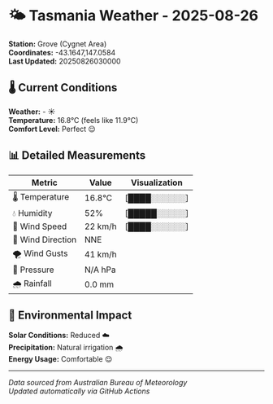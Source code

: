 # 🌤️ Tasmania Weather - 2025-08-26

**Station:** Grove (Cygnet Area)  
**Coordinates:** -43.1647,147.0584  
**Last Updated:** 20250826030000

## 🌡️ Current Conditions

**Weather:** - ☀️  
**Temperature:** 16.8°C (feels like 11.9°C)  
**Comfort Level:** Perfect 😌

## 📊 Detailed Measurements

| Metric | Value | Visualization |
|--------|-------|---------------|
| 🌡️ Temperature | 16.8°C | [████░░░░░░] |
| 💧 Humidity | 52% | [█████░░░░░] |
| 💨 Wind Speed | 22 km/h | [████░░░░░░] |
| 🧭 Wind Direction | NNE | |
| 🌪️ Wind Gusts | 41 km/h | |
| 🔽 Pressure | N/A hPa | |
| 🌧️ Rainfall | 0.0 mm | |

## 🌱 Environmental Impact

**Solar Conditions:** Reduced ☁️  
**Precipitation:** Natural irrigation 🌧️  
**Energy Usage:** Comfortable 😌

---
*Data sourced from Australian Bureau of Meteorology*  
*Updated automatically via GitHub Actions*
